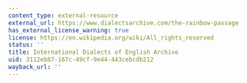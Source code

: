 ```yaml
---
content_type: external-resource
external_url: https://www.dialectsarchive.com/the-rainbow-passage
has_external_license_warning: true
license: https://en.wikipedia.org/wiki/All_rights_reserved
status: ''
title: International Dialects of English Archive
uid: 3112eb87-167c-49cf-9e44-443cebcdb212
wayback_url: ''
---
```

